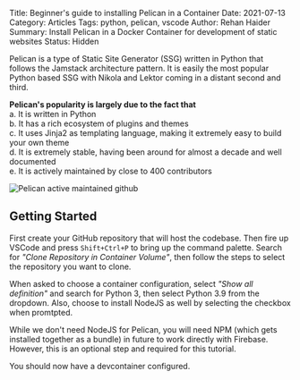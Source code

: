 Title: Beginner's guide to installing Pelican in a Container
Date: 2021-07-13
Category: Articles
Tags: python, pelican, vscode
Author: Rehan Haider
Summary: Install Pelican in a Docker Container for development of static websites
Status: Hidden

Pelican is a type of Static Site Generator (SSG) written in Python that follows the Jamstack architecture pattern. It is easily the most popular Python based SSG with Nikola and Lektor coming in a distant second and third. 

**Pelican's popularity is largely due to the fact that**<br>
a. It is written in Python<br>
b. It has a rich ecosystem of plugins and themes<br>
c. It uses Jinja2 as templating language, making it extremely easy to build your own theme<br>
d. It is extremely stable, having been around for almost a decade and well documented<br>
e. It is actively maintained by close to 400 contributors

![Pelican active maintained github]({static}/images/s0007/pelican_github_activity.png)

## Getting Started

First create your GitHub repository that will host the codebase. Then fire up VSCode and press `Shift+Ctrl+P` to bring up the command palette. Search for *"Clone Repository in Container Volume"*, then follow the steps to select the repository you want to clone. 

When asked to choose a container configuration, select *"Show all definition"* and search for Python 3, then select Python 3.9 from the dropdown. Also, choose to install NodeJS as well by selecting the checkbox when promtpted. 

While we don't need NodeJS for Pelican, you will need NPM (which gets installed together as a bundle) in future to work directly with Firebase. However, this is an optional step and required for this tutorial. 

You should now have a devcontainer configured. 




